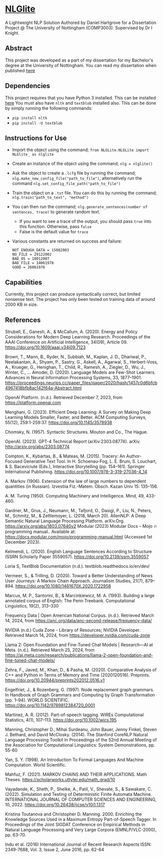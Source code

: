 # [NLGlite](https://test.pypi.org/project/NLGlite/)
A Lightweight NLP Solution Authored by Daniel Hartgrove for a Dissertation Project @ The University of Nottingham (COMP3003). Supervised by Dr I Knight.

## Abstract
This project was developed as a part of my dissertation for my Bachelor's degree at the University of Nottingham. You can read my dissertation when published [here](https://www.danielhartgrove.xyz/danielhartgrove_dissertation.pdf)

## Dependencies
This project requires that you have Python 3 installed. This can be installed [here](https://www.python.org/downloads/)
You must also have `nltk` and `textblob` installed also. This can be done by simply running the following commands:
- `pip install nltk`
- `pip install -U textblob`

## Instructions for Use
- Import the object using the command; `from NLGLite.NLGLite import NLGlite_ as nlglite`
- Create an instance of the object using the command; `nlg = nlglite()`
- Ask the object to create a `.lcfg` file by running the command; `nlg.make_new_config_file("path_to_file")`, alternatively run the command `nlg.set_config_file_path("path_to_file")`
- Train the object on a `.txt` file. You can do this by running the command; `nlg.train("path_to_text", "method")`
- You can then run the command; `nlg.generate_sentences(number of sentences, trace)` to generate random text.
  - If you want to see a trace of the output, you should pass `true` into this function. Otherwise, pass `false`
  - False is the default value for `trace`

- Various constants are returned on success and failure:
  ```
  NOT_ENOUGH_DATA = 15082003
  NO_FILE = 29122002
  BAD_OS = 18012007
  BAD_FILE = 14061978
  GOOD = 26061976
  ```
  
## Capabilities
Currently, this project can produce syntactically correct, but limited nonsense text. The project has only been
tested on training data of around 2000 KB in size.


## References
Strubell, E., Ganesh, A., & McCallum, A. (2020). Energy and Policy Considerations for Modern Deep Learning Research. Proceedings of the AAAI Conference on Artificial Intelligence, 34(09), Article 09. https://doi.org/10.1609/aaai.v34i09.7123

Brown, T., Mann, B., Ryder, N., Subbiah, M., Kaplan, J. D., Dhariwal, P., Neelakantan, A., Shyam, P., Sastry, G., Askell, A., Agarwal, S., Herbert-Voss, A., Krueger, G., Henighan, T., Child, R., Ramesh, A., Ziegler, D., Wu, J., Winter, C., … Amodei, D. (2020). Language Models are Few-Shot Learners. Advances in Neural Information Processing Systems, 33, 1877–1901. 
https://proceedings.neurips.cc/paper_files/paper/2020/hash/1457c0d6bfcb4967418bfb8ac142f64a-Abstract.html

OpenAI Platform. (n.d.). Retrieved December 7, 2023, from https://platform.openai.com

Menghani, G. (2023). Efficient Deep Learning: A Survey on Making Deep Learning Models Smaller, Faster, and Better. ACM Computing Surveys, 55(12), 259:1-259:37. https://doi.org/10.1145/3578938 

Chomsky, N. (1957). Syntactic Structures. Mouton and Co., The Hague.

OpenAI. (2023). GPT-4 Technical Report (arXiv:2303.08774). arXiv. http://arxiv.org/abs/2303.08774 

Compton, K., Kybartas, B., & Mateas, M. (2015). Tracery: An Author-Focused Generative Text Tool. In H. Schoenau-Fog, L. E. Bruni, S. Louchart, & S. Baceviciute (Eds.), Interactive Storytelling (pp. 154–161). Springer International Publishing. https://doi.org/10.1007/978-3-319-27036-4_14

A. Markov (1906). Extension of the law of large numbers to dependent quantities (in Russian). Izvestiia Fiz.-Matem. Obsch. Kazan Univ 15: 135–156.

A. M. Turing (1950). Computing Machinery and Intelligence. Mind, 49, 433-460.

Gardner, M., Grus, J., Neumann, M., Tafjord, O., Dasigi, P., Liu, N., Peters, M., Schmitz, M., & Zettlemoyer, L. (2018, March 20). AllenNLP: A Deep Semantic Natural Language Processing Platform. arXiv.Org. 
https://arxiv.org/abs/1803.07640v2
Modular (2023) Modular Docs – Mojo 🔥 programming manual.. Available at: https://docs.modular.com/mojo/programming-manual.html  (Accessed 1st December 2023).

Kelmendi, L. (2020). English Language Sentences According to Structure (SSRN Scholarly Paper 3559057). https://doi.org/10.2139/ssrn.3559057

Loria S, TextBlob Documentation (n.d.). textblob.readthedocs.io/en/dev/

Vermeer, S., & Trilling, D. (2020). Toward a Better Understanding of News User Journeys: A Markov Chain Approach. Journalism Studies, 21(7), 879–894. https://doi.org/10.1080/1461670X.2020.1722958

Marcus, M. P., Santorini, B., & Marcinkiewicz, M. A. (1993). Building a large annotated corpus of English: The Penn Treebank. Computational Linguistics, 19(2), 313–330

Frequency Data | Open American National Corpus. (n.d.). Retrieved March 14, 2024, from https://anc.org/data/anc-second-release/frequency-data/ 

NVIDIA (n.d.) Cuda Zone - Library of Resources; NVIDIA Developer. Retrieved March 14, 2024, from https://developer.nvidia.com/cuda-zone 

Llama 2: Open Foundation and Fine-Tuned Chat Models | Research—AI at Meta. (n.d.). Retrieved March 25, 2024, from https://ai.meta.com/research/publications/llama-2-open-foundation-and-fine-tuned-chat-models/ 

Zehra, F., Javed, M., Khan, D., & Pasha, M. (2020). Comparative Analysis of C++ and Python in Terms of Memory and Time (2020120516). Preprints. https://doi.org/10.20944/preprints202012.0516.v1 

Engelfriet, J., & Rozenberg, G. (1997). Node replacement graph grammars. In Handbook of Graph Grammars and Computing by Graph Transformation (pp. 1–94). WORLD SCIENTIFIC. https://doi.org/10.1142/9789812384720_0001

Martinez, A. R. (2012). Part-of-speech tagging. WIREs Computational Statistics, 4(1), 107–113. https://doi.org/10.1002/wics.195 

Manning, Christopher D., Mihai Surdeanu, John Bauer, Jenny Finkel, Steven J. Bethard, and David McClosky. (2014). The Stanford CoreNLP Natural Language Processing Toolkit In Proceedings of the 52nd Annual Meeting of the Association for Computational Linguistics: System Demonstrations, pp. 55-60

Yan, S. Y. (1998). An Introduction To Formal Languages And Machine Computation. World Scientific.

Mahfuz, F. (2021). MARKOV CHAINS AND THEIR APPLICATIONS. Math Theses. https://scholarworks.uttyler.edu/math_grad/10

Vayadande, K., Sheth, P., Shelke, A., Patil, V., Shevate, S., & Sawakare, C. (2022). Simulation and Testing of Deterministic Finite Automata Machine. INTERNATIONAL JOURNAL OF COMPUTER SCIENCES AND ENGINEERING, 10, 2022. https://doi.org/10.26438/ijcse/v10i1.1317

Kristina Toutanova and Christopher D. Manning. 2000. Enriching the Knowledge Sources Used in a Maximum Entropy Part-of-Speech Tagger. In Proceedings of the Joint SIGDAT Conference on Empirical Methods in Natural Language Processing and Very Large Corpora (EMNLP/VLC-2000), pp. 63-70.

Indu et al. (2016) International Journal of Recent Research Aspects ISSN: 2349-7688, Vol. 3, Issue 2, June
2016, pp. 62-64 


